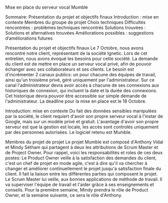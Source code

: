 Mise en place du serveur vocal Mumble

Sommaire:
Présentation du projet et objectifs finaux
Introduction : mise en contexte
Membres du groupe de projet
Choix techniques
Difficultés rencontrées : problèmes techniques rencontrés
Solutions trouvées : Solutions et alternatives trouvées
Améliorations possibles : suggestions d’améliorations futures


Présentation du projet et objectifs finaux
Le 7 Octobre, nous avons rencontré notre client, représentant de la société Ignetic. Lors de cet entretien, nous avons évoqué les besoins pour cette société. La demande du client est de mettre en place un serveur vocal privé, afin de pouvoir échanger avec ses collaborateurs et ses clients.
Le besoin est d'incrémenter 2 canaux publics: un pour chacune des équipes de travail, ainsi qu'un troisième privé, géré uniquement par l'administrateur. Sur ce canal l'administrateur devra avoir accès à chacune de ses connexions aux historiques de connexion, qui incluent la date et la durée des connexions. 
Cet historique devra pouvoir être accessible sur simple demande de l'administrateur.
La deadline pour la mise en place est le 18 Octobre.

Introduction: mise en contexte
Du fait des données sensibles manipulées par la société, le client requiert d'avoir son propre serveur vocal à l'instar de Google, mais sur un modèle privé et gratuit. L'avantage d'avoir son propre serveur est que la gestion est locale, les accès sont controlés uniquement par des personnes autorisées. Le logiciel retenu est Mumble.

Membres du projet de projet 
Le projet Mumble est composé d'Anthony Vidal et Mindy Sétham qui partagent à deux les attributions de Scrum Master et de Project Owner. 
Pour rappel, voici les responsabilités et roles de ces deux postes: 
Le Product Owner veille à la satisfaction des demandes du client, c'est un chef de projet en mode agile, c'est à dire qu'il va chercher à changer et améliorer continuellement le projet jusqu'a satisfaction finale du client. Il fait la liaison entre les différentes parties qui composent le projet.
Le Scrum Master lui veille, aux bonnes applications de méthode de travail. Il va superviser l'équipe de travail et l'aider grâce à ses enseignements et conseils.
Pour la première semaine, Mindy prendra le rôle de Product Owner, et la semaine suivante, ce sera le rôle d'Anthony.


